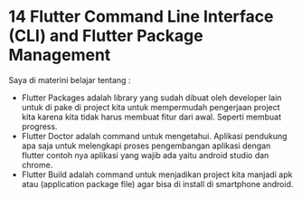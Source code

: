# 14 Flutter Command Line Interface (CLI) and Flutter Package Management
Saya di materini belajar tentang :
- Flutter Packages adalah library yang sudah dibuat oleh developer lain untuk di pake di project kita untuk mempermudah pengerjaan project kita karena kita tidak harus membuat fitur dari awal. Seperti membuat progress.
- Flutter Doctor adalah command untuk mengetahui. Aplikasi pendukung apa saja untuk melengkapi proses pengembangan aplikasi dengan flutter contoh nya aplikasi yang wajib ada yaitu android studio dan chrome.
- Flutter Build adalah command untuk menjadikan project kita manjadi apk atau (application package file) agar bisa di install di smartphone android.